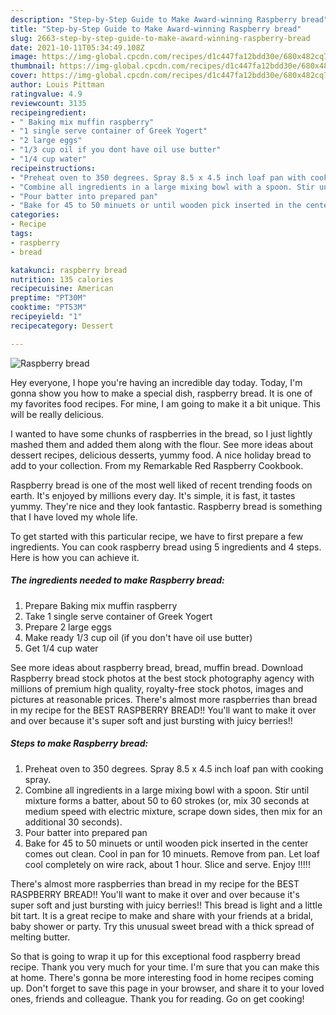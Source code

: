 ```yaml
---
description: "Step-by-Step Guide to Make Award-winning Raspberry bread"
title: "Step-by-Step Guide to Make Award-winning Raspberry bread"
slug: 2663-step-by-step-guide-to-make-award-winning-raspberry-bread
date: 2021-10-11T05:34:49.108Z
image: https://img-global.cpcdn.com/recipes/d1c447fa12bdd30e/680x482cq70/raspberry-bread-recipe-main-photo.jpg
thumbnail: https://img-global.cpcdn.com/recipes/d1c447fa12bdd30e/680x482cq70/raspberry-bread-recipe-main-photo.jpg
cover: https://img-global.cpcdn.com/recipes/d1c447fa12bdd30e/680x482cq70/raspberry-bread-recipe-main-photo.jpg
author: Louis Pittman
ratingvalue: 4.9
reviewcount: 3135
recipeingredient:
- " Baking mix muffin raspberry"
- "1 single serve container of Greek Yogert"
- "2 large eggs"
- "1/3 cup oil if you dont have oil use butter"
- "1/4 cup water"
recipeinstructions:
- "Preheat oven to 350 degrees. Spray 8.5 x 4.5 inch loaf pan with cooking spray."
- "Combine all ingredients in a large mixing bowl with a spoon. Stir until mixture forms a batter, about 50 to 60 strokes (or, mix 30 seconds at medium speed with electric mixture, scrape down sides, then mix for an additional 30 seconds)."
- "Pour batter into prepared pan"
- "Bake for 45 to 50 minuets or until wooden pick inserted in the center comes out clean. Cool in pan for 10 minuets. Remove from pan. Let loaf cool completely on wire rack, about 1 hour. Slice and serve. Enjoy !!!!!"
categories:
- Recipe
tags:
- raspberry
- bread

katakunci: raspberry bread 
nutrition: 135 calories
recipecuisine: American
preptime: "PT30M"
cooktime: "PT53M"
recipeyield: "1"
recipecategory: Dessert

---
```



![Raspberry bread](https://img-global.cpcdn.com/recipes/d1c447fa12bdd30e/680x482cq70/raspberry-bread-recipe-main-photo.jpg)

Hey everyone, I hope you're having an incredible day today. Today, I'm gonna show you how to make a special dish, raspberry bread. It is one of my favorites food recipes. For mine, I am going to make it a bit unique. This will be really delicious.

I wanted to have some chunks of raspberries in the bread, so I just lightly mashed them and added them along with the flour. See more ideas about dessert recipes, delicious desserts, yummy food. A nice holiday bread to add to your collection. From my Remarkable Red Raspberry Cookbook.

Raspberry bread is one of the most well liked of recent trending foods on earth. It's enjoyed by millions every day. It's simple, it is fast, it tastes yummy. They're nice and they look fantastic. Raspberry bread is something that I have loved my whole life.


To get started with this particular recipe, we have to first prepare a few ingredients. You can cook raspberry bread using 5 ingredients and 4 steps. Here is how you can achieve it.

<!--inarticleads1-->

##### The ingredients needed to make Raspberry bread:

1. Prepare  Baking mix muffin raspberry
1. Take 1 single serve container of Greek Yogert
1. Prepare 2 large eggs
1. Make ready 1/3 cup oil (if you don&#39;t have oil use butter)
1. Get 1/4 cup water


See more ideas about raspberry bread, bread, muffin bread. Download Raspberry bread stock photos at the best stock photography agency with millions of premium high quality, royalty-free stock photos, images and pictures at reasonable prices. There&#39;s almost more raspberries than bread in my recipe for the BEST RASPBERRY BREAD!! You&#39;ll want to make it over and over because it&#39;s super soft and just bursting with juicy berries!! 

<!--inarticleads2-->

##### Steps to make Raspberry bread:

1. Preheat oven to 350 degrees. Spray 8.5 x 4.5 inch loaf pan with cooking spray.
1. Combine all ingredients in a large mixing bowl with a spoon. Stir until mixture forms a batter, about 50 to 60 strokes (or, mix 30 seconds at medium speed with electric mixture, scrape down sides, then mix for an additional 30 seconds).
1. Pour batter into prepared pan
1. Bake for 45 to 50 minuets or until wooden pick inserted in the center comes out clean. Cool in pan for 10 minuets. Remove from pan. Let loaf cool completely on wire rack, about 1 hour. Slice and serve. Enjoy !!!!!


There&#39;s almost more raspberries than bread in my recipe for the BEST RASPBERRY BREAD!! You&#39;ll want to make it over and over because it&#39;s super soft and just bursting with juicy berries!! This bread is light and a little bit tart. It is a great recipe to make and share with your friends at a bridal, baby shower or party. Try this unusual sweet bread with a thick spread of melting butter. 

So that is going to wrap it up for this exceptional food raspberry bread recipe. Thank you very much for your time. I'm sure that you can make this at home. There's gonna be more interesting food in home recipes coming up. Don't forget to save this page in your browser, and share it to your loved ones, friends and colleague. Thank you for reading. Go on get cooking!
